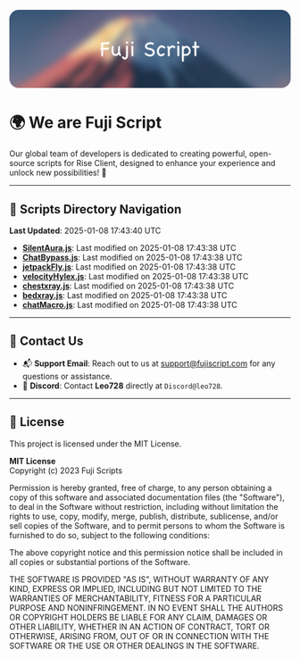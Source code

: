 ![Banner](.github/b.webp)

# 🌍 **We are Fuji Script**

Our global team of developers is dedicated to creating powerful, open-source scripts for Rise Client, designed to enhance your experience and unlock new possibilities! 🌟

---
<!-- SCRIPTS_NAVIGATION_START -->
## 📂 **Scripts Directory Navigation**

**Last Updated**: 2025-01-08 17:43:40 UTC

- **[SilentAura.js](scripts/SilentAura.js)**: Last modified on 2025-01-08 17:43:38 UTC
- **[ChatBypass.js](scripts/ChatBypass.js)**: Last modified on 2025-01-08 17:43:38 UTC
- **[jetpackFly.js](scripts/jetpackFly.js)**: Last modified on 2025-01-08 17:43:38 UTC
- **[velocityHylex.js](scripts/velocityHylex.js)**: Last modified on 2025-01-08 17:43:38 UTC
- **[chestxray.js](scripts/chestxray.js)**: Last modified on 2025-01-08 17:43:38 UTC
- **[bedxray.js](scripts/bedxray.js)**: Last modified on 2025-01-08 17:43:38 UTC
- **[chatMacro.js](scripts/chatMacro.js)**: Last modified on 2025-01-08 17:43:38 UTC

<!-- SCRIPTS_NAVIGATION_END -->

---

## 💬 **Contact Us**  
- 📬 **Support Email**: Reach out to us at [support@fujiscript.com](mailto:support@fujiscript.com) for any questions or assistance.  
- 💬 **Discord**: Contact **Leo728** directly at `Discord@leo728`.

---

## 📜 **License**

This project is licensed under the MIT License.  

**MIT License**  
Copyright (c) 2023 Fuji Scripts  

Permission is hereby granted, free of charge, to any person obtaining a copy of this software and associated documentation files (the "Software"), to deal in the Software without restriction, including without limitation the rights to use, copy, modify, merge, publish, distribute, sublicense, and/or sell copies of the Software, and to permit persons to whom the Software is furnished to do so, subject to the following conditions:  

The above copyright notice and this permission notice shall be included in all copies or substantial portions of the Software.  

THE SOFTWARE IS PROVIDED "AS IS", WITHOUT WARRANTY OF ANY KIND, EXPRESS OR IMPLIED, INCLUDING BUT NOT LIMITED TO THE WARRANTIES OF MERCHANTABILITY, FITNESS FOR A PARTICULAR PURPOSE AND NONINFRINGEMENT. IN NO EVENT SHALL THE AUTHORS OR COPYRIGHT HOLDERS BE LIABLE FOR ANY CLAIM, DAMAGES OR OTHER LIABILITY, WHETHER IN AN ACTION OF CONTRACT, TORT OR OTHERWISE, ARISING FROM, OUT OF OR IN CONNECTION WITH THE SOFTWARE OR THE USE OR OTHER DEALINGS IN THE SOFTWARE.  
